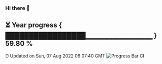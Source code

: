 ### Hi there 👋
⏳ Year progress { █████████████████▁▁▁▁▁▁▁▁▁▁▁▁▁ } 59.80 %
---
⏰ Updated on Sun, 07 Aug 2022 06:07:40 GMT
![Progress Bar CI](https://github.com/Moyi321/Moyi321/workflows/Progress%20Bar%20CI/badge.svg)
